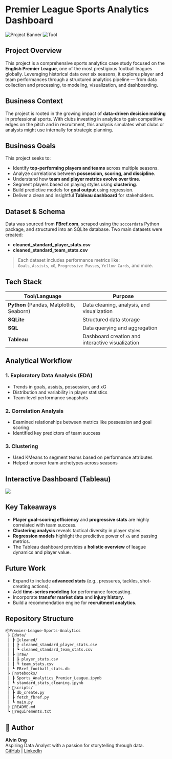 
# Premier League Sports Analytics Dashboard

![Project Banner](https://img.shields.io/badge/Status-Complete-success?style=flat-square)
![Tool](https://img.shields.io/badge/Built%20with-Python%20%7C%20SQL%20%7C%20Tableau-blue?style=flat-square)

## Project Overview

This project is a comprehensive sports analytics case study focused on the **English Premier League**, one of the most prestigious football leagues globally. Leveraging historical data over six seasons, it explores player and team performances through a structured analytics pipeline — from data collection and processing, to modeling, visualization, and dashboarding.

## Business Context

The project is rooted in the growing impact of **data-driven decision making** in professional sports. With clubs investing in analytics to gain competitive edges on the pitch and in recruitment, this analysis simulates what clubs or analysts might use internally for strategic planning.

## Business Goals

This project seeks to:
- Identify **top-performing players and teams** across multiple seasons.
- Analyze correlations between **possession, scoring, and discipline**.
- Understand how **team and player metrics evolve over time**.
- Segment players based on playing styles using **clustering**.
- Build predictive models for **goal output** using regression.
- Deliver a clean and insightful **Tableau dashboard** for stakeholders.

## Dataset & Schema

Data was sourced from **FBref.com**, scraped using the `soccerdata` Python package, and structured into an SQLite database. Two main datasets were created:

- **cleaned_standard_player_stats.csv**
- **cleaned_standard_team_stats.csv**

> Each dataset includes performance metrics like:  
> `Goals`, `Assists`, `xG`, `Progressive Passes`, `Yellow Cards`, and more.

## Tech Stack

| Tool/Language | Purpose |
|---------------|---------|
| **Python** (Pandas, Matplotlib, Seaborn) | Data cleaning, analysis, and visualization |
| **SQLite** | Structured data storage |
| **SQL** | Data querying and aggregation |
| **Tableau** | Dashboard creation and interactive visualization |

## Analytical Workflow

### 1. **Exploratory Data Analysis (EDA)**
- Trends in goals, assists, possession, and xG
- Distribution and variability in player statistics
- Team-level performance snapshots

### 2. **Correlation Analysis**
- Examined relationships between metrics like possession and goal scoring
- Identified key predictors of team success

### 3. **Clustering**
- Used KMeans to segment teams based on performance attributes
- Helped uncover team archetypes across seasons

## Interactive Dashboard (Tableau)

<div>
<div class='tableauPlaceholder' id='viz1745304988314' style='position: relative'><noscript><a href='#'><img alt=' ' src='https:&#47;&#47;public.tableau.com&#47;static&#47;images&#47;Pr&#47;PremierLeagueTeamStats_17453048145010&#47;TeamDashboard&#47;1_rss.png' style='border: none' /></a></noscript><object class='tableauViz'  style='display:none;'><param name='host_url' value='https%3A%2F%2Fpublic.tableau.com%2F' /> <param name='embed_code_version' value='3' /> <param name='site_root' value='' /><param name='name' value='PremierLeagueTeamStats_17453048145010&#47;TeamDashboard' /><param name='tabs' value='yes' /><param name='toolbar' value='yes' /><param name='static_image' value='https:&#47;&#47;public.tableau.com&#47;static&#47;images&#47;Pr&#47;PremierLeagueTeamStats_17453048145010&#47;TeamDashboard&#47;1.png' /> <param name='animate_transition' value='yes' /><param name='display_static_image' value='yes' /><param name='display_spinner' value='yes' /><param name='display_overlay' value='yes' /><param name='display_count' value='yes' /><param name='language' value='en-GB' /></object></div>                <script type='text/javascript'>                    var divElement = document.getElementById('viz1745304988314');                    var vizElement = divElement.getElementsByTagName('object')[0];                    if ( divElement.offsetWidth > 800 ) { vizElement.style.width='1420px';vizElement.style.height='830px';} else if ( divElement.offsetWidth > 500 ) { vizElement.style.width='1420px';vizElement.style.height='830px';} else { vizElement.style.width='100%';vizElement.style.height='3400px';}                     var scriptElement = document.createElement('script');                    scriptElement.src = 'https://public.tableau.com/javascripts/api/viz_v1.js';                    vizElement.parentNode.insertBefore(scriptElement, vizElement);                </script>
</div>

## Key Takeaways

- **Player goal-scoring efficiency** and **progressive stats** are highly correlated with team success.
- **Clustering analysis** reveals tactical diversity in player styles.
- **Regression models** highlight the predictive power of `xG` and passing metrics.
- The Tableau dashboard provides a **holistic overview** of league dynamics and player value.

## Future Work

- Expand to include **advanced stats** (e.g., pressures, tackles, shot-creating actions).
- Add **time-series modeling** for performance forecasting.
- Incorporate **transfer market data** and **injury history**.
- Build a recommendation engine for **recruitment analytics**.

## Repository Structure

```bash
📦Premier-League-Sports-Analytics
 ┣ 📁data/
 ┃ ┣ 📁cleaned/
 ┃ ┃ ┣ cleaned_standard_player_stats.csv
 ┃ ┃ ┗ cleaned_standard_team_stats.csv
 ┃ ┣ 📁raw/
 ┃ ┃ ┣ player_stats.csv
 ┃ ┃ ┗ team_stats.csv
 ┃ ┗ FBref_football_stats.db
 ┣ 📁notebooks/
 ┃ ┣ Sports_Analytics_Premier_League.ipynb
 ┃ ┗ standard_stats_cleaning.ipynb
 ┣ 📁scripts/
 ┃ ┣ db_create.py
 ┃ ┣ fetch_fbref.py
 ┃ ┗ main.py
 ┣ 📄README.md
 ┗ 📄requirements.txt
```

## 🧠 Author

**Alvin Ong**  
Aspiring Data Analyst with a passion for storytelling through data.  
[GitHub](https://github.com/AlvinOng98) | [LinkedIn](https://www.linkedin.com/in/alvinong98/)
